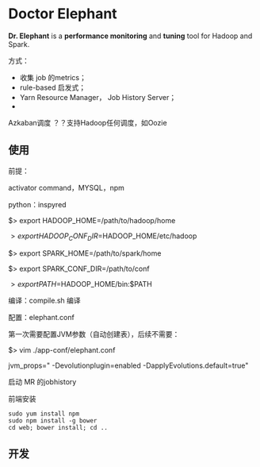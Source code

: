 # Doctor Elephant

**Dr. Elephant** is a **performance monitoring** and **tuning** tool for Hadoop and Spark.

方式：

- 收集 job 的metrics；
- rule-based 启发式；
- Yarn Resource Manager， Job History Server；
- 



Azkaban调度 ？？支持Hadoop任何调度，如Oozie







## 使用

前提：

activator command，MYSQL，npm

python：inspyred



$> export HADOOP_HOME=/path/to/hadoop/home 

$> export HADOOP_CONF_DIR=$HADOOP_HOME/etc/hadoop 

$> export SPARK_HOME=/path/to/spark/home 

$> export SPARK_CONF_DIR=/path/to/conf

$> export PATH=$HADOOP_HOME/bin:$PATH



编译：compile.sh 编译



配置：elephant.conf 

第一次需要配置JVM参数（自动创建表），后续不需要：

$> vim ./app-conf/elephant.conf 

jvm_props=" -Devolutionplugin=enabled -DapplyEvolutions.default=true"



启动 MR 的jobhistory



前端安装

```shell
sudo yum install npm
sudo npm install -g bower
cd web; bower install; cd ..
```



## 开发